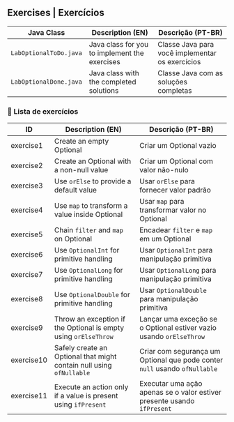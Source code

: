 ## Exercises | Exercícios

| Java Class             | Description (EN)                              | Descrição (PT-BR)                               |
| ---------------------- | --------------------------------------------- | ----------------------------------------------- |
| `LabOptionalToDo.java` | Java class for you to implement the exercises | Classe Java para você implementar os exercícios |
| `LabOptionalDone.java` | Java class with the completed solutions       | Classe Java com as soluções completas           |

### 🧪 Lista de exercícios

| ID         | Description (EN)                                                     | Descrição (PT-BR)                                                          |
| ---------- | -------------------------------------------------------------------- | -------------------------------------------------------------------------- |
| exercise1  | Create an empty Optional                                             | Criar um Optional vazio                                                    |
| exercise2  | Create an Optional with a non-null value                             | Criar um Optional com valor não-nulo                                       |
| exercise3  | Use `orElse` to provide a default value                              | Usar `orElse` para fornecer valor padrão                                   |
| exercise4  | Use `map` to transform a value inside Optional                       | Usar `map` para transformar valor no Optional                              |
| exercise5  | Chain `filter` and `map` on Optional                                 | Encadear `filter` e `map` em um Optional                                   |
| exercise6  | Use `OptionalInt` for primitive handling                             | Usar `OptionalInt` para manipulação primitiva                              |
| exercise7  | Use `OptionalLong` for primitive handling                            | Usar `OptionalLong` para manipulação primitiva                             |
| exercise8  | Use `OptionalDouble` for primitive handling                          | Usar `OptionalDouble` para manipulação primitiva                           |
| exercise9  | Throw an exception if the Optional is empty using `orElseThrow`      | Lançar uma exceção se o Optional estiver vazio usando `orElseThrow`        |
| exercise10 | Safely create an Optional that might contain null using `ofNullable` | Criar com segurança um Optional que pode conter `null` usando `ofNullable` |
| exercise11 | Execute an action only if a value is present using `ifPresent`       | Executar uma ação apenas se o valor estiver presente usando `ifPresent`    |
